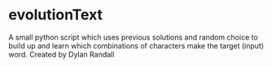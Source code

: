 # evolutionText
A small python script which uses previous solutions and random choice to build up and learn which combinations of characters make the target (input) word. Created by Dylan Randall
